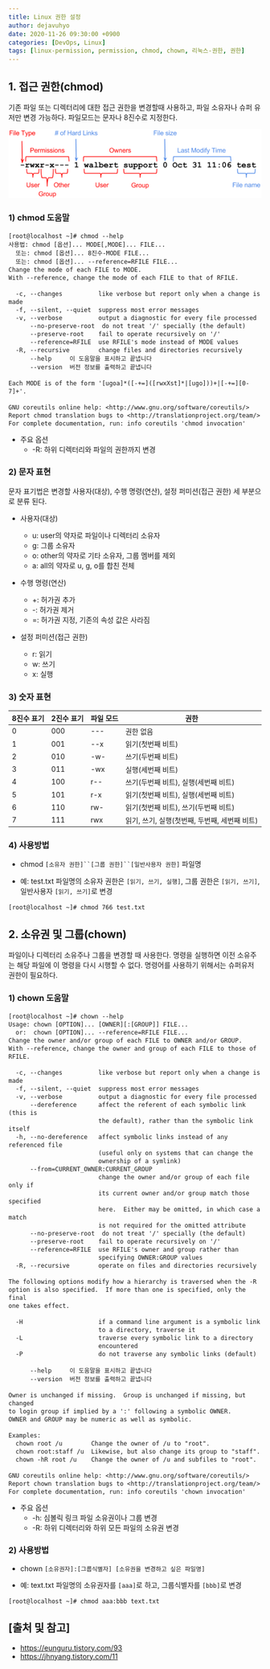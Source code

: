 ```yaml
---
title: Linux 권한 설정
author: dejavuhyo
date: 2020-11-26 09:30:00 +0900
categories: [DevOps, Linux]
tags: [linux-permission, permission, chmod, chown, 리눅스-권한, 권한]
---
```


## 1. 접근 권한(chmod)
기존 파일 또는 디렉터리에 대한 접근 권한을 변경할때 사용하고, 파일 소유자나 슈퍼 유저만 변경 가능하다. 파일모드는 문자나 8진수로 지정한다.

![img001](/assets/img/2020-11-26-linux-permission/img001.png)

### 1) chmod 도움말

```shell
[root@localhost ~]# chmod --help
사용법: chmod [옵션]... MODE[,MODE]... FILE...
  또는: chmod [옵션]... 8진수-MODE FILE...
  또는: chmod [옵션]... --reference=RFILE FILE...
Change the mode of each FILE to MODE.
With --reference, change the mode of each FILE to that of RFILE.

  -c, --changes          like verbose but report only when a change is made
  -f, --silent, --quiet  suppress most error messages
  -v, --verbose          output a diagnostic for every file processed
      --no-preserve-root  do not treat '/' specially (the default)
      --preserve-root    fail to operate recursively on '/'
      --reference=RFILE  use RFILE's mode instead of MODE values
  -R, --recursive        change files and directories recursively
      --help     이 도움말을 표시하고 끝냅니다
      --version  버전 정보를 출력하고 끝냅니다

Each MODE is of the form '[ugoa]*([-+=]([rwxXst]*|[ugo]))+|[-+=][0-7]+'.

GNU coreutils online help: <http://www.gnu.org/software/coreutils/>
Report chmod translation bugs to <http://translationproject.org/team/>
For complete documentation, run: info coreutils 'chmod invocation'
```

* 주요 옵션
  - -R: 하위 디렉터리와 파일의 권한까지 변경

### 2) 문자 표현
문자 표기법은 변경할 사용자(대상), 수행 명령(연산), 설정 퍼미션(접근 권한) 세 부분으로 분류 된다.

* 사용자(대상)
  - u: user의 약자로 파일이나 디렉터리 소유자
  - g: 그룹 소유자
  - o: other의 약자로 기타 소유자, 그룹 멤버를 제외
  - a: all의 약자로 u, g, o를 합친 전체

* 수행 명령(연산)
  - +: 허가권 추가
  - -: 허가권 제거
  - =: 허가권 지정, 기존의 속성 값은 사라짐

* 설정 퍼미션(접근 권한)
  - r: 읽기
  - w: 쓰기
  - x: 실행

### 3) 숫자 표현

| 8진수 표기 | 2진수 표기 | 파일 모드 | 권한 |
|-----|-----|-----|-----|
| 0 | 000 | --- | 권한 없음 |
| 1 | 001 | --x | 읽기(첫번째 비트) |
| 2 | 010 | -w- | 쓰기(두번째 비트) |
| 3 | 011 | -wx | 실행(세번째 비트) |
| 4 | 100 | r-- | 쓰기(두번째 비트), 실행(세번째 비트) |
| 5 | 101 | r-x | 읽기(첫번째 비트), 실행(세번째 비트) |
| 6 | 110 | rw- | 읽기(첫번째 비트), 쓰기(두번째 비트) |
| 7 | 111 | rwx | 읽기, 쓰기, 실행(첫번째, 두번째, 세번째 비트) |

### 4) 사용방법

* chmod `[소유자 권한]``[그룹 권한]``[일반사용자 권한]` 파일명

* 예: test.txt 파일명의 소유자 권한은 `[읽기, 쓰기, 실행]`, 그룹 권한은 `[읽기, 쓰기]`, 일반사용자 `[읽기, 쓰기]`로 변경

```shell
[root@localhost ~]# chmod 766 test.txt
```

## 2. 소유권 및 그룹(chown)
파일이나 디렉터리 소유주나 그룹을 변경할 때 사용한다. 명령을 실행하면 이전 소유주는 해당 파일에 이 명령을 다시 시행할 수 없다. 명령어를 사용하기 위해서는 슈퍼유저 권한이 필요하다.

### 1) chown 도움말

```shell
[root@localhost ~]# chown --help
Usage: chown [OPTION]... [OWNER][:[GROUP]] FILE...
  or:  chown [OPTION]... --reference=RFILE FILE...
Change the owner and/or group of each FILE to OWNER and/or GROUP.
With --reference, change the owner and group of each FILE to those of RFILE.

  -c, --changes          like verbose but report only when a change is made
  -f, --silent, --quiet  suppress most error messages
  -v, --verbose          output a diagnostic for every file processed
      --dereference      affect the referent of each symbolic link (this is
                         the default), rather than the symbolic link itself
  -h, --no-dereference   affect symbolic links instead of any referenced file
                         (useful only on systems that can change the
                         ownership of a symlink)
      --from=CURRENT_OWNER:CURRENT_GROUP
                         change the owner and/or group of each file only if
                         its current owner and/or group match those specified
                         here.  Either may be omitted, in which case a match
                         is not required for the omitted attribute
      --no-preserve-root  do not treat '/' specially (the default)
      --preserve-root    fail to operate recursively on '/'
      --reference=RFILE  use RFILE's owner and group rather than
                         specifying OWNER:GROUP values
  -R, --recursive        operate on files and directories recursively

The following options modify how a hierarchy is traversed when the -R
option is also specified.  If more than one is specified, only the final
one takes effect.

  -H                     if a command line argument is a symbolic link
                         to a directory, traverse it
  -L                     traverse every symbolic link to a directory
                         encountered
  -P                     do not traverse any symbolic links (default)

      --help     이 도움말을 표시하고 끝냅니다
      --version  버전 정보를 출력하고 끝냅니다

Owner is unchanged if missing.  Group is unchanged if missing, but changed
to login group if implied by a ':' following a symbolic OWNER.
OWNER and GROUP may be numeric as well as symbolic.

Examples:
  chown root /u        Change the owner of /u to "root".
  chown root:staff /u  Likewise, but also change its group to "staff".
  chown -hR root /u    Change the owner of /u and subfiles to "root".

GNU coreutils online help: <http://www.gnu.org/software/coreutils/>
Report chown translation bugs to <http://translationproject.org/team/>
For complete documentation, run: info coreutils 'chown invocation'
```

* 주요 옵션
  - -h: 심볼릭 링크 파일 소유권이나 그룹 변경
  - -R: 하위 디렉터리와 하위 모든 파일의 소유권 변경

### 2) 사용방법

* chown `[소유권자]:[그룹식별자] [소유권을 변경하고 싶은 파일명]`

* 예: text.txt 파일명의 소유권자를 `[aaa]`로 하고, 그룹식별자를 `[bbb]`로 변경

```shell
[root@localhost ~]# chmod aaa:bbb text.txt
```

## [출처 및 참고]
* <https://eunguru.tistory.com/93>
* <https://jhnyang.tistory.com/11>
